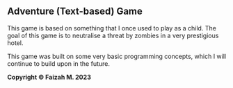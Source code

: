 <h2> Adventure (Text-based) Game </h2>
<p> This game is based on something that I once used to play as a child. The goal of this game is to neutralise a threat by zombies in a very prestigious hotel.</p>
<p>This game was built on some very basic programming concepts, which I will continue to build upon in the future.</p>
<p><strong>Copyright © Faizah M. 2023</strong></p>
